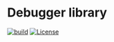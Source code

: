 Debugger library
================

[![build](https://github.com/chengcli/debugger/actions/workflows/main.yml/badger.svg)](https://github.com/chengcli/debugger/actions/workflows/main.yml)
[![License](https://img.shields.io/badge/License-BSD%203--Clause-blue.svg)](https://opensource.org/licenses/BSD-3-Clause)
